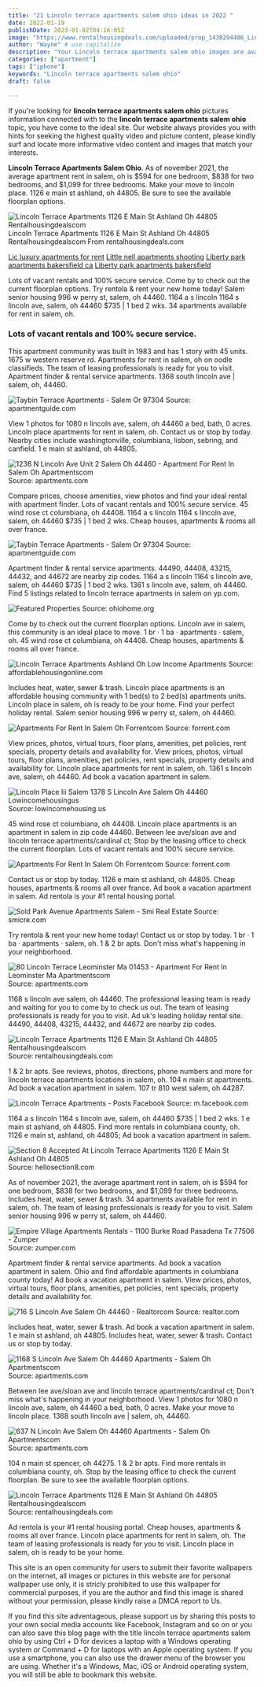 ```yaml
---
title: "21 Lincoln terrace apartments salem ohio ideas in 2022 "
date: 2022-01-19
publishDate: 2023-01-02T04:16:05Z
image: "https://www.rentalhousingdeals.com/uploaded/prop_1438294406_Lincoln%20Terrace.jpg"
author: "Wayne" # use capitalize
description: "Your Lincoln terrace apartments salem ohio images are available in this site. Lincoln terrace apartments salem ohio are a topic that is being searched for and liked by netizens now. You can Find and Download the Lincoln terrace apartments salem ohio files here. Download all free photos and vectors."
categories: ["apartment"]
tags: ["iphone"]
keywords: "Lincoln terrace apartments salem ohio"
draft: false

---
```


If you're looking for **lincoln terrace apartments salem ohio** pictures information connected with to the **lincoln terrace apartments salem ohio** topic, you have come to the ideal  site.  Our website always  provides you with  hints  for seeking  the highest  quality video and picture  content, please kindly surf and locate more informative video content and images  that match your interests.

**Lincoln Terrace Apartments Salem Ohio**. As of november 2021, the average apartment rent in salem, oh is $594 for one bedroom, $838 for two bedrooms, and $1,099 for three bedrooms. Make your move to lincoln place. 1126 e main st ashland, oh 44805. Be sure to see the available floorplan options.

![Lincoln Terrace Apartments 1126 E Main St Ashland Oh 44805 Rentalhousingdealscom](https://www.rentalhousingdeals.com/uploaded/prop_1438294406_Lincoln%20Terrace.jpg "Lincoln Terrace Apartments 1126 E Main St Ashland Oh 44805 Rentalhousingdealscom")
Lincoln Terrace Apartments 1126 E Main St Ashland Oh 44805 Rentalhousingdealscom From rentalhousingdeals.com

[Lic luxury apartments for rent](/lic-luxury-apartments-for-rent/)
[Little nell apartments shooting](/little-nell-apartments-shooting/)
[Liberty park apartments bakersfield ca](/liberty-park-apartments-bakersfield-ca/)
[Liberty park apartments bakersfield](/liberty-park-apartments-bakersfield/)

Lots of vacant rentals and 100% secure service. Come by to check out the current floorplan options. Try rentola &amp; rent your new home today! Salem senior housing 996 w perry st, salem, oh 44460. 1164 a s lincoln 1164 s lincoln ave, salem, oh 44460 $735 | 1 bed 2 wks. 34 apartments available for rent in salem, oh.

### Lots of vacant rentals and 100% secure service.

This apartment community was built in 1983 and has 1 story with 45 units. 1675 w western reserve rd. Apartments for rent in salem, oh on oodle classifieds. The team of leasing professionals is ready for you to visit. Apartment finder &amp; rental service apartments. 1368 south lincoln ave | salem, oh, 44460.


![Taybin Terrace Apartments - Salem Or 97304](https://rentpath-res.cloudinary.com/$img_current/t_3x2_jpg_xl/8ab27318b1a1cf0acec84d595a560d09 "Taybin Terrace Apartments - Salem Or 97304")
Source: apartmentguide.com

View 1 photos for 1080 n lincoln ave, salem, oh 44460 a bed, bath, 0 acres. Lincoln place apartments for rent in salem, oh. Contact us or stop by today. Nearby cities include washingtonville, columbiana, lisbon, sebring, and canfield. 1 e main st ashland, oh 44805.

![1236 N Lincoln Ave Unit 2 Salem Oh 44460 - Apartment For Rent In Salem Oh Apartmentscom](https://images1.apartments.com/i2/5Ef-9Xq9aVb1Tk0_-GgXl3oSOl_cQCp1jWvXvPm_fG0/111/1236-n-lincoln-ave-unit-2-salem-oh-primary-photo.jpg "1236 N Lincoln Ave Unit 2 Salem Oh 44460 - Apartment For Rent In Salem Oh Apartmentscom")
Source: apartments.com

Compare prices, choose amenities, view photos and find your ideal rental with apartment finder. Lots of vacant rentals and 100% secure service. 45 wind rose ct columbiana, oh 44408. 1164 a s lincoln 1164 s lincoln ave, salem, oh 44460 $735 | 1 bed 2 wks. Cheap houses, apartments &amp; rooms all over france.

![Taybin Terrace Apartments - Salem Or 97304](https://rentpath-res.cloudinary.com/$img_current/t_3x2_jpg_xl/9218a4c6f198dc6ddeca1d648ca1b07b "Taybin Terrace Apartments - Salem Or 97304")
Source: apartmentguide.com

Apartment finder &amp; rental service apartments. 44490, 44408, 43215, 44432, and 44672 are nearby zip codes. 1164 a s lincoln 1164 s lincoln ave, salem, oh 44460 $735 | 1 bed 2 wks. 1361 s lincoln ave, salem, oh 44460. Find 5 listings related to lincoln terrace apartments in salem on yp.com.

![Featured Properties](https://ohiohome.org/images/arrowleaf-lg.jpg "Featured Properties")
Source: ohiohome.org

Come by to check out the current floorplan options. Lincoln ave in salem, this community is an ideal place to move. 1 br · 1 ba · apartments · salem, oh. 45 wind rose ct columbiana, oh 44408. Cheap houses, apartments &amp; rooms all over france.

![Lincoln Terrace Apartments Ashland Oh Low Income Apartments](https://s3.amazonaws.com/images.apartmentsmart.com/10107554/36857790.jpg "Lincoln Terrace Apartments Ashland Oh Low Income Apartments")
Source: affordablehousingonline.com

Includes heat, water, sewer &amp; trash. Lincoln place apartments is an affordable housing community with 1 bed(s) to 2 bed(s) apartments units. Lincoln place in salem, oh is ready to be your home. Find your perfect holiday rental. Salem senior housing 996 w perry st, salem, oh 44460.

![Apartments For Rent In Salem Oh Forrentcom](https://images1.forrent.com/i2/_HiETl-OHVbsmgcZKPsojGdvl-ww1dcc36jChMu4LWc/117/image.jpg "Apartments For Rent In Salem Oh Forrentcom")
Source: forrent.com

View prices, photos, virtual tours, floor plans, amenities, pet policies, rent specials, property details and availability for. View prices, photos, virtual tours, floor plans, amenities, pet policies, rent specials, property details and availability for. Lincoln place apartments for rent in salem, oh. 1361 s lincoln ave, salem, oh 44460. Ad book a vacation apartment in salem.

![Lincoln Place Iii Salem 1378 S Lincoln Ave Salem Oh 44460 Lowincomehousingus](https://www.lowincomehousing.us/gallery/122471_lincoln_place_iii-44460_pmp.jpg "Lincoln Place Iii Salem 1378 S Lincoln Ave Salem Oh 44460 Lowincomehousingus")
Source: lowincomehousing.us

45 wind rose ct columbiana, oh 44408. Lincoln place apartments is an apartment in salem in zip code 44460. Between lee ave/sloan ave and lincoln terrace apartments/cardinal ct; Stop by the leasing office to check the current floorplan. Lots of vacant rentals and 100% secure service.

![Apartments For Rent In Salem Oh Forrentcom](https://images1.forrent.com/i2/mSD81VuPbiN_Dltl8dRsFfitVdKU21e-ylTvKBlXjgw/117/image.jpg "Apartments For Rent In Salem Oh Forrentcom")
Source: forrent.com

Contact us or stop by today. 1126 e main st ashland, oh 44805. Cheap houses, apartments &amp; rooms all over france. Ad book a vacation apartment in salem. Ad rentola is your #1 rental housing portal.

![Sold Park Avenue Apartments Salem - Smi Real Estate](https://smicre.com/wp-content/uploads/Park-Ave-3.jpg "Sold Park Avenue Apartments Salem - Smi Real Estate")
Source: smicre.com

Try rentola &amp; rent your new home today! Contact us or stop by today. 1 br · 1 ba · apartments · salem, oh. 1 &amp; 2 br apts. Don&#039;t miss what&#039;s happening in your neighborhood.

![80 Lincoln Terrace Leominster Ma 01453 - Apartment For Rent In Leominster Ma Apartmentscom](https://images1.apartments.com/i2/9bXwFWs3omEq2HGqupqA6DxmP2j6KdbSyX2EzWy78gU/111/80-lincoln-terrace-leominster-ma-primary-photo.jpg "80 Lincoln Terrace Leominster Ma 01453 - Apartment For Rent In Leominster Ma Apartmentscom")
Source: apartments.com

1168 s lincoln ave salem, oh 44460. The professional leasing team is ready and waiting for you to come by to check us out. The team of leasing professionals is ready for you to visit. Ad uk&#039;s leading holiday rental site. 44490, 44408, 43215, 44432, and 44672 are nearby zip codes.

![Lincoln Terrace Apartments 1126 E Main St Ashland Oh 44805 Rentalhousingdealscom](https://cdn-0.rentalhousingdeals.com/uploaded/prop_1438295986_lincoln-terrace-apartments-ashland-ohio.jpg "Lincoln Terrace Apartments 1126 E Main St Ashland Oh 44805 Rentalhousingdealscom")
Source: rentalhousingdeals.com

1 &amp; 2 br apts. See reviews, photos, directions, phone numbers and more for lincoln terrace apartments locations in salem, oh. 104 n main st apartments. Ad book a vacation apartment in salem. 107 tr 810 west salem, oh 44287.

![Lincoln Terrace Apartments - Posts Facebook](https://lookaside.fbsbx.com/lookaside/crawler/media/?media_id=205373092824465 "Lincoln Terrace Apartments - Posts Facebook")
Source: m.facebook.com

1164 a s lincoln 1164 s lincoln ave, salem, oh 44460 $735 | 1 bed 2 wks. 1 e main st ashland, oh 44805. Find more rentals in columbiana county, oh. 1126 e main st, ashland, oh 44805; Ad book a vacation apartment in salem.

![Section 8 Accepted At Lincoln Terrace Apartments 1126 E Main St Ashland Oh 44805](https://hellosection8.com/images/housing/11/01/22/lincolnterraceapartments1126emainstashlandoh44805-51917.jpg "Section 8 Accepted At Lincoln Terrace Apartments 1126 E Main St Ashland Oh 44805")
Source: hellosection8.com

As of november 2021, the average apartment rent in salem, oh is $594 for one bedroom, $838 for two bedrooms, and $1,099 for three bedrooms. Includes heat, water, sewer &amp; trash. 34 apartments available for rent in salem, oh. The team of leasing professionals is ready for you to visit. Salem senior housing 996 w perry st, salem, oh 44460.

![Empire Village Apartments Rentals - 1100 Burke Road Pasadena Tx 77506 - Zumper](https://img.zumpercdn.com/345708378/1280x960?auto=format&amp;w=392&amp;h=360&amp;fit=crop "Empire Village Apartments Rentals - 1100 Burke Road Pasadena Tx 77506 - Zumper")
Source: zumper.com

Apartment finder &amp; rental service apartments. Ad book a vacation apartment in salem. Ohio and find affordable apartments in columbiana county today! Ad book a vacation apartment in salem. View prices, photos, virtual tours, floor plans, amenities, pet policies, rent specials, property details and availability for.

![716 S Lincoln Ave Salem Oh 44460 - Realtorcom](https://ap.rdcpix.com/1728957576/18d8007c944d24fa9c898f31d50b1026l-m0xd-w640_h480_q80.jpg "716 S Lincoln Ave Salem Oh 44460 - Realtorcom")
Source: realtor.com

Includes heat, water, sewer &amp; trash. Ad book a vacation apartment in salem. 1 e main st ashland, oh 44805. Includes heat, water, sewer &amp; trash. Contact us or stop by today.

![1168 S Lincoln Ave Salem Oh 44460 Apartments - Salem Oh Apartmentscom](https://images1.apartments.com/i2/pnpzkkQq_WAAeS_2TlzdSWCZP_PIehdjx6wFMNOBMHA/111/1168-s-lincoln-ave-salem-oh-primary-photo.jpg "1168 S Lincoln Ave Salem Oh 44460 Apartments - Salem Oh Apartmentscom")
Source: apartments.com

Between lee ave/sloan ave and lincoln terrace apartments/cardinal ct; Don&#039;t miss what&#039;s happening in your neighborhood. View 1 photos for 1080 n lincoln ave, salem, oh 44460 a bed, bath, 0 acres. Make your move to lincoln place. 1368 south lincoln ave | salem, oh, 44460.

![637 N Lincoln Ave Salem Oh 44460 Apartments - Salem Oh Apartmentscom](https://images1.apartments.com/i2/TkybBgfvfvvnF3io94aUf6doukIyfhRGn1WPZ4x9zkE/111/637-n-lincoln-ave-salem-oh-front-of-duplex.jpg "637 N Lincoln Ave Salem Oh 44460 Apartments - Salem Oh Apartmentscom")
Source: apartments.com

104 n main st spencer, oh 44275. 1 &amp; 2 br apts. Find more rentals in columbiana county, oh. Stop by the leasing office to check the current floorplan. Be sure to see the available floorplan options.

![Lincoln Terrace Apartments 1126 E Main St Ashland Oh 44805 Rentalhousingdealscom](https://www.rentalhousingdeals.com/uploaded/prop_1438294406_Lincoln%20Terrace.jpg "Lincoln Terrace Apartments 1126 E Main St Ashland Oh 44805 Rentalhousingdealscom")
Source: rentalhousingdeals.com

Ad rentola is your #1 rental housing portal. Cheap houses, apartments &amp; rooms all over france. Lincoln place apartments for rent in salem, oh. The team of leasing professionals is ready for you to visit. Lincoln place in salem, oh is ready to be your home.

This site is an open community for users to submit their favorite wallpapers on the internet, all images or pictures in this website are for personal wallpaper use only, it is stricly prohibited to use this wallpaper for commercial purposes, if you are the author and find this image is shared without your permission, please kindly raise a DMCA report to Us.

If you find this site adventageous, please support us by sharing this posts to your own social media accounts like Facebook, Instagram and so on or you can also save this blog page with the title lincoln terrace apartments salem ohio by using Ctrl + D for devices a laptop with a Windows operating system or Command + D for laptops with an Apple operating system. If you use a smartphone, you can also use the drawer menu of the browser you are using. Whether it's a Windows, Mac, iOS or Android operating system, you will still be able to bookmark this website.

